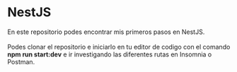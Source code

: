 <h1>NestJS</h1>
En este repositorio podes encontrar mis primeros pasos en NestJS.
<br></br>
Podes clonar el repositorio e iniciarlo en tu editor de codigo con el comando <strong>npm run start:dev</strong> e ir investigando las diferentes rutas en Insomnia o Postman.

